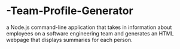 # -Team-Profile-Generator
a Node.js command-line application that takes in information about employees on a software engineering team and generates an HTML webpage that displays summaries for each person.
